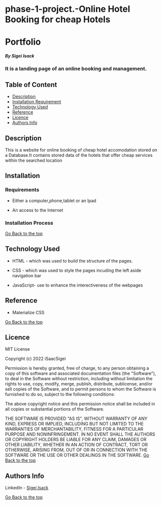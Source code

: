 # phase-1-project.-Online Hotel Booking for cheap Hotels
# Portfolio

##### By Sigei Isack 
### It is a landing page of an online booking and management.

## Table of Content

+ [Description](#description)
+ [Installation Requirement](#Installation)
+ [Technology Used](#technology-used)
+ [Reference](#reference)
+ [Licence](#licence)
+ [Authors Info](#author-Info)

## Description
<p>This is  a website for online booking of cheap hotel accomodation stored on a 
Database.It contains stored data of the hotels that offer cheap services within the searched 
location</p>

## Installation

### Requirements

* Either a computer,phone,tablet or an Ipad

* An access to the Internet

### Installation Process

[Go Back to the top](#portfolio)
## Technology Used
* HTML - which was used to build the structure of the pages.

* CSS - which was used to style the pages incuding the left aside navigation bar
* JavaScript- use to enhance the interectiveness of the webpages

## Reference
* Materialize CSS

[Go Back to the top](#portfolio)

## Licence

MIT License

Copyright (c) 2022 iSaacSigei

Permission is hereby granted, free of charge, to any person obtaining a copy of this software 
and associated documentation files (the "Software"), to deal in the Software without restriction, 
including without limitation the rights to use, copy, modify, merge, publish, distribute, sublicense,
and/or sell copies of the Software, and to permit persons to whom the Software is furnished to do so, 
subject to the following conditions:

The above copyright notice and this permission notice shall be included in all copies or substantial 
portions of the Software.

THE SOFTWARE IS PROVIDED "AS IS", WITHOUT WARRANTY OF ANY KIND, EXPRESS OR IMPLIED, INCLUDING BUT NOT 
LIMITED TO THE WARRANTIES OF MERCHANTABILITY, FITNESS FOR A PARTICULAR PURPOSE AND NONINFRINGEMENT. 
IN NO EVENT SHALL THE AUTHORS OR COPYRIGHT HOLDERS BE LIABLE FOR ANY CLAIM, DAMAGES OR OTHER LIABILITY, 
WHETHER IN AN ACTION OF CONTRACT, TORT OR OTHERWISE, ARISING FROM, OUT OF OR IN CONNECTION WITH THE 
SOFTWARE OR THE USE OR OTHER DEALINGS IN THE SOFTWARE.
[Go Back to the top](#portfolio)

## Authors Info

LinkedIn - [Sigei Isack](www.linkedin.com/in/isack-kiplangat-46a756164)

[Go Back to the top](#portfolio)
